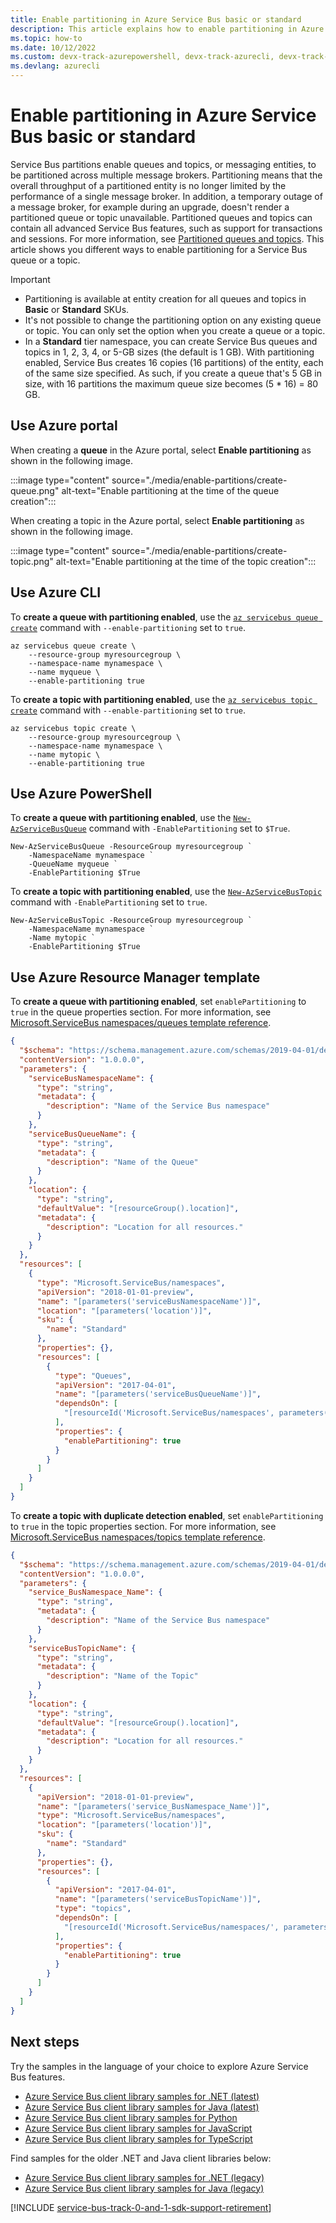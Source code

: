 ```yaml
---
title: Enable partitioning in Azure Service Bus basic or standard
description: This article explains how to enable partitioning in Azure Service Bus queues and topics by using Azure portal, PowerShell, CLI, and programming languages (C#, Java, Python, and JavaScript)
ms.topic: how-to
ms.date: 10/12/2022
ms.custom: devx-track-azurepowershell, devx-track-azurecli, devx-track-arm-template, devx-track-python
ms.devlang: azurecli
---
```


# Enable partitioning in Azure Service Bus basic or standard

Service Bus partitions enable queues and topics, or messaging entities, to be partitioned across multiple message brokers. Partitioning means that the overall throughput of a partitioned entity is no longer limited by the performance of a single message broker. In addition, a temporary outage of a message broker, for example during an upgrade, doesn't render a partitioned queue or topic unavailable. Partitioned queues and topics can contain all advanced Service Bus features, such as support for transactions and sessions. For more information, see [Partitioned queues and topics](service-bus-partitioning.md). This article shows you different ways to enable partitioning for a Service Bus queue or a topic. 

> [!IMPORTANT]
> - Partitioning is available at entity creation for all queues and topics in **Basic** or **Standard** SKUs.
> - It's not possible to change the partitioning option on any existing queue or topic. You can only set the option when you create a queue or a topic. 
> - In a **Standard** tier namespace, you can create Service Bus queues and topics in 1, 2, 3, 4, or 5-GB sizes (the default is 1 GB). With partitioning enabled, Service Bus creates 16 copies (16 partitions) of the entity, each of the same size specified. As such, if you create a queue that's 5 GB in size, with 16 partitions the maximum queue size becomes (5 \* 16) = 80 GB. 

## Use Azure portal
When creating a **queue** in the Azure portal, select **Enable partitioning** as shown in the following image. 

:::image type="content" source="./media/enable-partitions/create-queue.png" alt-text="Enable partitioning at the time of the queue creation":::

When creating a topic in the Azure portal, select **Enable partitioning** as shown in the following image. 

:::image type="content" source="./media/enable-partitions/create-topic.png" alt-text="Enable partitioning at the time of the topic creation":::

## Use Azure CLI
To **create a queue with partitioning enabled**, use the [`az servicebus queue create`](/cli/azure/servicebus/queue#az-servicebus-queue-create) command with `--enable-partitioning` set to `true`.

```azurecli-interactive
az servicebus queue create \
    --resource-group myresourcegroup \
    --namespace-name mynamespace \
    --name myqueue \
    --enable-partitioning true
```

To **create a topic with partitioning enabled**, use the [`az servicebus topic create`](/cli/azure/servicebus/topic#az-servicebus-topic-create) command with `--enable-partitioning` set to `true`.

```azurecli-interactive
az servicebus topic create \
    --resource-group myresourcegroup \
    --namespace-name mynamespace \
    --name mytopic \
    --enable-partitioning true
```

## Use Azure PowerShell
To **create a queue with partitioning enabled**, use the [`New-AzServiceBusQueue`](/powershell/module/az.servicebus/new-azservicebusqueue) command with `-EnablePartitioning` set to `$True`. 

```azurepowershell-interactive
New-AzServiceBusQueue -ResourceGroup myresourcegroup `
    -NamespaceName mynamespace `
    -QueueName myqueue `
    -EnablePartitioning $True
```

To **create a topic with partitioning enabled**, use the [`New-AzServiceBusTopic`](/powershell/module/az.servicebus/new-azservicebustopic) command with `-EnablePartitioning` set to `true`. 

```azurepowershell-interactive
New-AzServiceBusTopic -ResourceGroup myresourcegroup `
    -NamespaceName mynamespace `
    -Name mytopic `
    -EnablePartitioning $True
```

## Use Azure Resource Manager template
To **create a queue with partitioning enabled**, set `enablePartitioning` to `true` in the queue properties section. For more information, see [Microsoft.ServiceBus namespaces/queues template reference](/azure/templates/microsoft.servicebus/namespaces/queues?tabs=json). 

```json
{
  "$schema": "https://schema.management.azure.com/schemas/2019-04-01/deploymentTemplate.json#",
  "contentVersion": "1.0.0.0",
  "parameters": {
    "serviceBusNamespaceName": {
      "type": "string",
      "metadata": {
        "description": "Name of the Service Bus namespace"
      }
    },
    "serviceBusQueueName": {
      "type": "string",
      "metadata": {
        "description": "Name of the Queue"
      }
    },
    "location": {
      "type": "string",
      "defaultValue": "[resourceGroup().location]",
      "metadata": {
        "description": "Location for all resources."
      }
    }
  },
  "resources": [
    {
      "type": "Microsoft.ServiceBus/namespaces",
      "apiVersion": "2018-01-01-preview",
      "name": "[parameters('serviceBusNamespaceName')]",
      "location": "[parameters('location')]",
      "sku": {
        "name": "Standard"
      },
      "properties": {},
      "resources": [
        {
          "type": "Queues",
          "apiVersion": "2017-04-01",
          "name": "[parameters('serviceBusQueueName')]",
          "dependsOn": [
            "[resourceId('Microsoft.ServiceBus/namespaces', parameters('serviceBusNamespaceName'))]"
          ],
          "properties": {
            "enablePartitioning": true
          }
        }
      ]
    }
  ]
}
```

To **create a topic with duplicate detection enabled**, set `enablePartitioning` to `true` in the topic properties section. For more information, see [Microsoft.ServiceBus namespaces/topics template reference](/azure/templates/microsoft.servicebus/namespaces/topics?tabs=json). 

```json
{
  "$schema": "https://schema.management.azure.com/schemas/2019-04-01/deploymentTemplate.json#",
  "contentVersion": "1.0.0.0",
  "parameters": {
    "service_BusNamespace_Name": {
      "type": "string",
      "metadata": {
        "description": "Name of the Service Bus namespace"
      }
    },
    "serviceBusTopicName": {
      "type": "string",
      "metadata": {
        "description": "Name of the Topic"
      }
    },
    "location": {
      "type": "string",
      "defaultValue": "[resourceGroup().location]",
      "metadata": {
        "description": "Location for all resources."
      }
    }
  },
  "resources": [
    {
      "apiVersion": "2018-01-01-preview",
      "name": "[parameters('service_BusNamespace_Name')]",
      "type": "Microsoft.ServiceBus/namespaces",
      "location": "[parameters('location')]",
      "sku": {
        "name": "Standard"
      },
      "properties": {},
      "resources": [
        {
          "apiVersion": "2017-04-01",
          "name": "[parameters('serviceBusTopicName')]",
          "type": "topics",
          "dependsOn": [
            "[resourceId('Microsoft.ServiceBus/namespaces/', parameters('service_BusNamespace_Name'))]"
          ],
          "properties": {
            "enablePartitioning": true
          }
        }
      ]
    }
  ]
}
```

## Next steps
Try the samples in the language of your choice to explore Azure Service Bus features. 

- [Azure Service Bus client library samples for .NET (latest)](/samples/azure/azure-sdk-for-net/azuremessagingservicebus-samples/) 
- [Azure Service Bus client library samples for Java (latest)](/samples/azure/azure-sdk-for-java/servicebus-samples/)
- [Azure Service Bus client library samples for Python](/samples/azure/azure-sdk-for-python/servicebus-samples/)
- [Azure Service Bus client library samples for JavaScript](/samples/azure/azure-sdk-for-js/service-bus-javascript/)
- [Azure Service Bus client library samples for TypeScript](/samples/azure/azure-sdk-for-js/service-bus-typescript/)

Find samples for the older .NET and Java client libraries below:
- [Azure Service Bus client library samples for .NET (legacy)](https://github.com/Azure/azure-service-bus/tree/master/samples/DotNet/Microsoft.Azure.ServiceBus/)
- [Azure Service Bus client library samples for Java (legacy)](https://github.com/Azure/azure-service-bus/tree/master/samples/Java/azure-servicebus)

[!INCLUDE [service-bus-track-0-and-1-sdk-support-retirement](../../includes/service-bus-track-0-and-1-sdk-support-retirement.md)]
